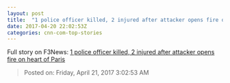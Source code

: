 ```yaml
---
layout: post
title:  "1 police officer killed, 2 injured after attacker opens fire on heart of Paris"
date: 2017-04-20 22:02:53Z
categories: cnn-com-top-stories
---
```





Full story on F3News: [1 police officer killed, 2 injured after attacker opens fire on heart of Paris](http://www.f3nws.com/n/RCjJzG)

> Posted on: Friday, April 21, 2017 3:02:53 AM

